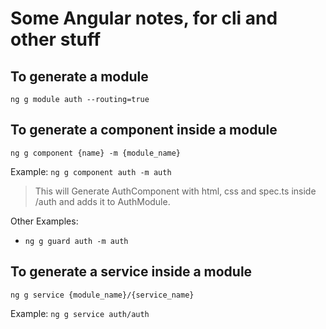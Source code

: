 # Some Angular notes, for cli and other stuff

## To generate a module

`ng g module auth --routing=true`

## To generate a component inside a module

`ng g component {name} -m {module_name}`

Example: `ng g component auth -m auth`

> This will Generate AuthComponent with html, css and spec.ts inside /auth and adds it to AuthModule.

Other Examples:

* `ng g guard auth -m auth`

## To generate a service inside a module

`ng g service {module_name}/{service_name}`

Example: `ng g service auth/auth`


